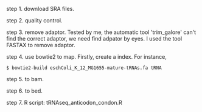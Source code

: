 step 1. download SRA files.

step 2. quality control. 

step 3. remove adaptor.
Tested by me, the automatic tool 'trim_galore' can't find the correct adaptor, we need find adpator by eyes. I used the tool FASTAX to remove adaptor. 

step 4. use bowtie2 to map.
  Firstly, create a index. For instance,
  
    $ bowtie2-build eschColi_K_12_MG1655-mature-tRNAs.fa tRNA
  

step 5. to bam.

step 6. to bed.

step 7. R script: tRNAseq_anticodon_condon.R
